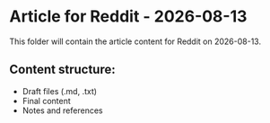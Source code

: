 # Article for Reddit - 2026-08-13

This folder will contain the article content for Reddit on 2026-08-13.

## Content structure:
- Draft files (.md, .txt)
- Final content
- Notes and references
